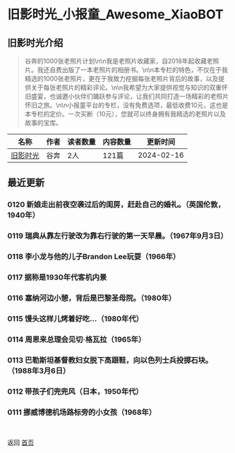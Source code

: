 # 旧影时光_小报童_Awesome_XiaoBOT

## 旧影时光介绍
> 谷奔的1000张老照片计划\n\n我是老照片收藏家，自2018年起收藏老照片。我还自费出版了一本老照片的相册书。\n\n本专栏的特色，不仅在于我精选的1000张老照片，更在于我致力挖掘每张老照片背后的故事，以及提供关于每张老照片的精彩评论。\n\n我希望为大家提供视觉与知识的双重怀旧盛宴，也诚邀小伙伴们踊跃参与评论，让我们共同打造一场精彩的老照片怀旧之旅。\n\n小报童平台的专栏，没有免费选项，最低收费10元，这也是本专栏的定价。一次买断（10元），您就可以终身拥有我精选的老照片以及故事的宝库。  
  


|名称|作者|读者数量|内容数量|更新时间|
|---|---|---|---|---|
|[旧影时光](https://xiaobot.net/p/oldcool?refer=9c3f1c95-a052-465a-9902-f6d75080262a)|谷奔|2人|121篇|2024-02-16|

## 最近更新
### 0120 新娘走出前夜空袭过后的闺房，赶赴自己的婚礼。（英国伦敦，1940年）

### 0119 瑞典从靠左行驶改为靠右行驶的第一天早晨。（1967年9月3日）

### 0118 李小龙与他的儿子Brandon Lee玩耍（1966年）

### 0117 据称是1930年代客机内景

### 0116 塞纳河边小憩，背后是巴黎圣母院。（1980年）

### 0115 馒头这样儿烤着好吃…（1980年代）

### 0114 周恩来总理会见切·格瓦拉（1965年）

### 0113 巴勒斯坦基督教妇女脱下高跟鞋，向以色列士兵投掷石块。（1988年3月6日）

### 0112 带孩子们兜兜风（日本，1950年代）

### 0111 挪威博德机场路标旁的小女孩（1968年）


<a href="https://github.com/Reno9527/awesome-xiaobot" style="color: white; text-decoration: none;">awesome-xiaobot</a>

返回 [首页](../README.md)
